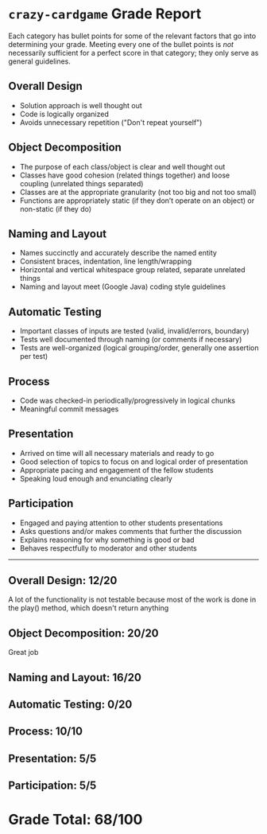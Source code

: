 # `crazy-cardgame` Grade Report

Each category has bullet points for some of the relevant factors that
go into determining your grade. Meeting every one of the bullet points
is _not_ necessarily sufficient for a perfect score in that category;
they only serve as general guidelines.

## Overall Design

 - Solution approach is well thought out
 - Code is logically organized
 - Avoids unnecessary repetition ("Don't repeat yourself")

## Object Decomposition

 - The purpose of each class/object is clear and well thought out
 - Classes have good cohesion (related things together) and loose coupling (unrelated things separated)
 - Classes are at the appropriate granularity (not too big and not too small)
 - Functions are appropriately static (if they don’t operate on an object) or non-static (if they do)

## Naming and Layout

 - Names succinctly and accurately describe the named entity
 - Consistent braces, indentation, line length/wrapping
 - Horizontal and vertical whitespace group related, separate unrelated things
 - Naming and layout meet (Google Java) coding style guidelines

## Automatic Testing

 - Important classes of inputs are tested (valid, invalid/errors, boundary)
 - Tests well documented through naming (or comments if necessary)
 - Tests are well-organized (logical grouping/order, generally one assertion per test)

## Process

 - Code was checked-in periodically/progressively in logical chunks
 - Meaningful commit messages

## Presentation

 - Arrived on time will all necessary materials and ready to go
 - Good selection of topics to focus on and logical order of presentation
 - Appropriate pacing and engagement of the fellow students
 - Speaking loud enough and enunciating clearly

## Participation

 - Engaged and paying attention to other students presentations
 - Asks questions and/or makes comments that further the discussion
 - Explains reasoning for why something is good or bad
 - Behaves respectfully to moderator and other students

---

## Overall Design: 12/20
A lot of the functionality is not testable because most of the work is done in the play() method, which doesn't return anything

## Object Decomposition: 20/20
Great job
## Naming and Layout: 16/20

## Automatic Testing: 0/20

## Process: 10/10

## Presentation: 5/5

## Participation: 5/5

# Grade Total: 68/100
